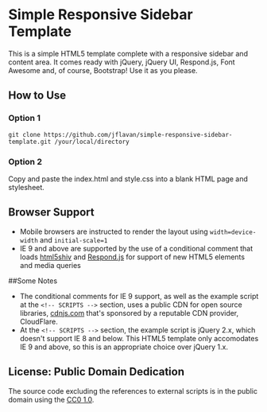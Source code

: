# Simple Responsive Sidebar Template
This is a simple HTML5 template complete with a responsive sidebar and content area. It comes ready with jQuery, jQuery UI, Respond.js, Font Awesome and, of course, Bootstrap! Use it as you please.


## How to Use
### Option 1
```
git clone https://github.com/jflavan/simple-responsive-sidebar-template.git /your/local/directory
```
### Option 2
Copy and paste the index.html and style.css into a blank HTML page and stylesheet.


## Browser Support
- Mobile browsers are instructed to render the layout using `width=device-width` and `initial-scale=1`
- IE 9 and above are supported by the use of a conditional comment that loads [html5shiv](https://github.com/aFarkas/html5shiv) and [Respond.js](https://github.com/scottjehl/Respond) for support of new HTML5 elements and media queries

##Some Notes
- The conditional comments for IE 9 support, as well as the example script at the `<!-- SCRIPTS -->` section, uses a public CDN for open source libraries, [cdnjs.com](http://cdnjs.com/) that's sponsored by a reputable CDN provider, CloudFlare.
- At the `<!-- SCRIPTS -->` section, the example script is jQuery 2.x, which doesn't support IE 8 and below. This HTML5 template only accomodates IE 9 and above, so this is an appropriate choice over jQuery 1.x.

## License: Public Domain Dedication
The source code excluding the references to external scripts is in the public domain using the [CC0 1.0](https://github.com/sixrevisions/html5-template/blob/master/LICENSE.md).
